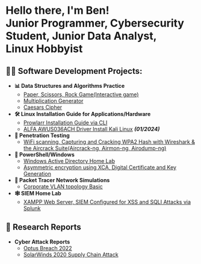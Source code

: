 <h1>Hello there, I'm Ben! <br/>Junior Programmer</a>, Cybersecurity Student</a>, Junior Data Analyst,<br/> Linux Hobbyist

<h2>👨‍💻 Software Development Projects:</h2>

- <b>📊 Data Structures and Algorithms Practice</b>
  - [Paper, Scissors, Rock Game\(Interactive game)](https://github.com/Benjamin-Janssens/Python_Projects/blob/main/Paper%2C%20Scissors%2C%20Rock.py)
  - [Multiplication Generator](https://github.com/Benjamin-Janssens/Python_Projects/blob/main/Multiplication%20Generator.py)
  - [Caesars Cipher](https://github.com/Benjamin-Janssens/Python_Projects/blob/main/Caesar%20Cipher.py)
- <b>🛠 Linux Installation Guide for Applications/Hardware</b>
  - [Prowlarr Installation Guide via CLI](https://github.com/Benjamin-Janssens/Linux_installs/blob/main/Prowlarr_install_Ubuntu_CLI)
  - [ALFA AWUS036ACH Driver Install Kali Linux](https://github.com/Benjamin-Janssens/Linux_installs/blob/main/AWUS036ACH_Driver_Install) <b><i>(01/2024)</b></i>
- <b>🥷 Penetration Testing</b>
  - [WiFi scanning, Capturing and Cracking WPA2 Hash with Wireshark & the Aircrack Suite\(Aircrack-ng, Airmon-ng, Airodump-ng)](https://github.com/Benjamin-Janssens/Penetration_Testing/blob/main/Airodump-NG-Aircrack-NG.docx)
- <b>🏢 PowerShell/Windows</b>
  - [Windows Active Directory Home Lab](https://github.com/Benjamin-Janssens/Windows/blob/main/Windows%20Active%20Directory%20Home%20Lab.docx)
  - [Asymmetric encryption using XCA, Digital Certificate and Key Generation](https://github.com/Benjamin-Janssens/Windows/blob/main/Creating%20Digital%20Certificates%20and%20Private%20Keys.docx)
- <b>📶 Packet Tracer Network Simulations</b>
  - [Corporate VLAN topology Basic](https://github.com/Benjamin-Janssens/Packet_Tracer/blob/main/Basic%20VLAN%20packet%20tracer.pkt)
- <b>🕸 SIEM Home Lab </b>
  - [XAMPP Web Server, SIEM Configured for XSS and SQLI Attacks via Splunk](https://github.com/Benjamin-Janssens/Windows/blob/main/SIEM%20Home%20Lab.docx)
<h2>📑 Research Reports </h2>

- <b>Cyber Attack Reports</b>
  - [Optus Breach 2022](https://github.com/Benjamin-Janssens/Research_Reports/blob/main/Optus%20Breach%20Research%20Report.docx)
  - [SolarWinds 2020 Supply Chain Attack](https://github.com/Benjamin-Janssens/Research_Reports/blob/main/SolarWinds%20Report.docx)

<!--
**Benjamin-janssens/Benjamin-Janssens** is a ✨ _special_ ✨ repository because its `README.md` (this file) appears on your GitHub profile.

Here are some ideas to get you started:

- 🔭 I’m currently working on ...
- 🌱 I’m currently learning ...
- 👯 I’m looking to collaborate on ...
- 🤔 I’m looking for help with ...
- 💬 Ask me about ...
- 📫 How to reach me: ...
- 😄 Pronouns: ...
- ⚡ Fun fact: ...
-->
